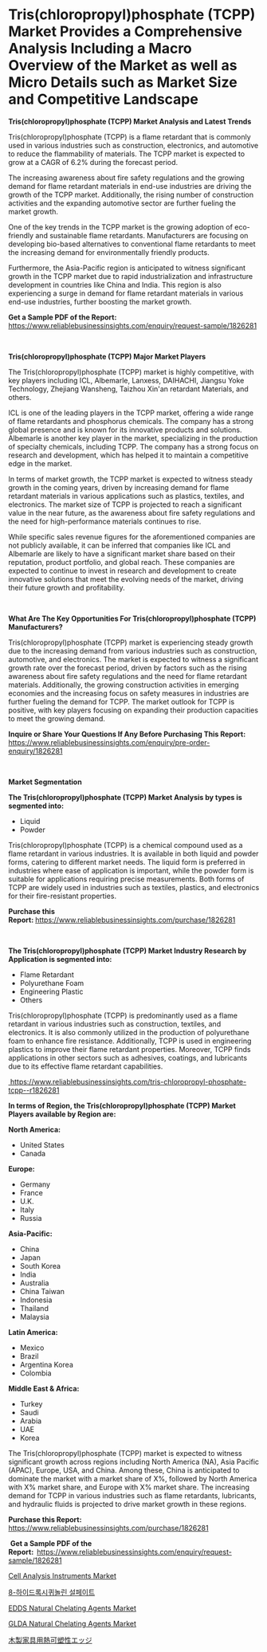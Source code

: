 <p><h1>Tris(chloropropyl)phosphate (TCPP) Market Provides a Comprehensive Analysis Including a Macro Overview of the Market as well as Micro Details such as Market Size and Competitive Landscape</h1></p><p><strong>Tris(chloropropyl)phosphate (TCPP) Market Analysis and Latest Trends</strong></p>
<p><p>Tris(chloropropyl)phosphate (TCPP) is a flame retardant that is commonly used in various industries such as construction, electronics, and automotive to reduce the flammability of materials. The TCPP market is expected to grow at a CAGR of 6.2% during the forecast period.</p><p>The increasing awareness about fire safety regulations and the growing demand for flame retardant materials in end-use industries are driving the growth of the TCPP market. Additionally, the rising number of construction activities and the expanding automotive sector are further fueling the market growth.</p><p>One of the key trends in the TCPP market is the growing adoption of eco-friendly and sustainable flame retardants. Manufacturers are focusing on developing bio-based alternatives to conventional flame retardants to meet the increasing demand for environmentally friendly products.</p><p>Furthermore, the Asia-Pacific region is anticipated to witness significant growth in the TCPP market due to rapid industrialization and infrastructure development in countries like China and India. This region is also experiencing a surge in demand for flame retardant materials in various end-use industries, further boosting the market growth.</p></p>
<p><strong>Get a Sample PDF of the Report:&nbsp;</strong> <a href="https://www.reliablebusinessinsights.com/enquiry/request-sample/1826281">https://www.reliablebusinessinsights.com/enquiry/request-sample/1826281</a></p>
<p>&nbsp;</p>
<p><strong>Tris(chloropropyl)phosphate (TCPP) Major Market Players</strong></p>
<p><p>The Tris(chloropropyl)phosphate (TCPP) market is highly competitive, with key players including ICL, Albemarle, Lanxess, DAIHACHI, Jiangsu Yoke Technology, Zhejiang Wansheng, Taizhou Xin'an retardant Materials, and others. </p><p>ICL is one of the leading players in the TCPP market, offering a wide range of flame retardants and phosphorus chemicals. The company has a strong global presence and is known for its innovative products and solutions. Albemarle is another key player in the market, specializing in the production of specialty chemicals, including TCPP. The company has a strong focus on research and development, which has helped it to maintain a competitive edge in the market.</p><p>In terms of market growth, the TCPP market is expected to witness steady growth in the coming years, driven by increasing demand for flame retardant materials in various applications such as plastics, textiles, and electronics. The market size of TCPP is projected to reach a significant value in the near future, as the awareness about fire safety regulations and the need for high-performance materials continues to rise.</p><p>While specific sales revenue figures for the aforementioned companies are not publicly available, it can be inferred that companies like ICL and Albemarle are likely to have a significant market share based on their reputation, product portfolio, and global reach. These companies are expected to continue to invest in research and development to create innovative solutions that meet the evolving needs of the market, driving their future growth and profitability.</p></p>
<p>&nbsp;</p>
<p><strong>What Are The Key Opportunities For Tris(chloropropyl)phosphate (TCPP) Manufacturers?</strong></p>
<p><p>Tris(chloropropyl)phosphate (TCPP) market is experiencing steady growth due to the increasing demand from various industries such as construction, automotive, and electronics. The market is expected to witness a significant growth rate over the forecast period, driven by factors such as the rising awareness about fire safety regulations and the need for flame retardant materials. Additionally, the growing construction activities in emerging economies and the increasing focus on safety measures in industries are further fueling the demand for TCPP. The market outlook for TCPP is positive, with key players focusing on expanding their production capacities to meet the growing demand.</p></p>
<p><strong>Inquire or Share Your Questions If Any Before Purchasing This Report:</strong> <a href="https://www.reliablebusinessinsights.com/enquiry/pre-order-enquiry/1826281">https://www.reliablebusinessinsights.com/enquiry/pre-order-enquiry/1826281</a></p>
<p>&nbsp;</p>
<p><strong>Market Segmentation</strong></p>
<p><strong>The Tris(chloropropyl)phosphate (TCPP) Market Analysis by types is segmented into:</strong></p>
<p><ul><li>Liquid</li><li>Powder</li></ul></p>
<p><p>Tris(chloropropyl)phosphate (TCPP) is a chemical compound used as a flame retardant in various industries. It is available in both liquid and powder forms, catering to different market needs. The liquid form is preferred in industries where ease of application is important, while the powder form is suitable for applications requiring precise measurements. Both forms of TCPP are widely used in industries such as textiles, plastics, and electronics for their fire-resistant properties.</p></p>
<p><strong>Purchase this Report:&nbsp;</strong><a href="https://www.reliablebusinessinsights.com/purchase/1826281">https://www.reliablebusinessinsights.com/purchase/1826281</a></p>
<p>&nbsp;</p>
<p><strong>The Tris(chloropropyl)phosphate (TCPP) Market Industry Research by Application is segmented into:</strong></p>
<p><ul><li>Flame Retardant</li><li>Polyurethane Foam</li><li>Engineering Plastic</li><li>Others</li></ul></p>
<p><p>Tris(chloropropyl)phosphate (TCPP) is predominantly used as a flame retardant in various industries such as construction, textiles, and electronics. It is also commonly utilized in the production of polyurethane foam to enhance fire resistance. Additionally, TCPP is used in engineering plastics to improve their flame retardant properties. Moreover, TCPP finds applications in other sectors such as adhesives, coatings, and lubricants due to its effective flame retardant capabilities.</p></p>
<p><a href="https://www.reliablebusinessinsights.com/tris-chloropropyl-phosphate-tcpp--r1826281">&nbsp;https://www.reliablebusinessinsights.com/tris-chloropropyl-phosphate-tcpp--r1826281</a></p>
<p><strong>In terms of Region, the Tris(chloropropyl)phosphate (TCPP) Market Players available by Region are:</strong></p>
<p>
    <p> <strong> North America: </strong>
        <ul>
            <li>United States</li>
            <li>Canada</li>
        </ul>
        </p> 
    <p> <strong> Europe: </strong>
        <ul>
            <li>Germany</li>
            <li>France</li>
            <li>U.K.</li>
            <li>Italy</li>
            <li>Russia</li>
        </ul>
        </p> 
    <p> <strong> Asia-Pacific: </strong>
        <ul>
            <li>China</li>
            <li>Japan</li>
            <li>South Korea</li>
            <li>India</li>
            <li>Australia</li>
            <li>China Taiwan</li>
            <li>Indonesia</li>
            <li>Thailand</li>
            <li>Malaysia</li>
        </ul>
        </p> 
    <p> <strong> Latin America: </strong>
        <ul>
            <li>Mexico</li>
            <li>Brazil</li>
            <li>Argentina Korea</li>
            <li>Colombia</li>
        </ul>
        </p> 
    <p> <strong> Middle East & Africa: </strong>
        <ul>
            <li>Turkey</li>
            <li>Saudi</li>
            <li>Arabia</li>
            <li>UAE</li>
            <li>Korea</li>
        </ul>
    </p>
    </p>
<p><p>The Tris(chloropropyl)phosphate (TCPP) market is expected to witness significant growth across regions including North America (NA), Asia Pacific (APAC), Europe, USA, and China. Among these, China is anticipated to dominate the market with a market share of X%, followed by North America with X% market share, and Europe with X% market share. The increasing demand for TCPP in various industries such as flame retardants, lubricants, and hydraulic fluids is projected to drive market growth in these regions.</p></p>
<p><strong>Purchase this Report: </strong><a href="https://www.reliablebusinessinsights.com/purchase/1826281">https://www.reliablebusinessinsights.com/purchase/1826281</a></p>
<p>&nbsp;<strong>Get a Sample PDF of the Report:&nbsp;&nbsp;</strong><a href="https://www.reliablebusinessinsights.com/enquiry/request-sample/1826281">https://www.reliablebusinessinsights.com/enquiry/request-sample/1826281</a></p>
<p><strong></strong></p>
<p><p><a href="https://issuu.com/reportprime-2/docs/cell-analysis-instruments-market-size-2030.pptx">Cell Analysis Instruments Market</a></p><p><a href="https://github.com/giancarlo642004/Market-Research-Report-List-1/blob/main/9585358143605.md">8-하이드록시퀴놀린 설페이트</a></p><p><a href="https://github.com/goodweq44/Market-Research-Report-List-1/blob/main/edds-natural-chelating-agents-market.md">EDDS Natural Chelating Agents Market</a></p><p><a href="https://github.com/MaraKoelpin2023/Market-Research-Report-List-1/blob/main/glda-natural-chelating-agents-market.md">GLDA Natural Chelating Agents Market</a></p><p><a href="https://github.com/CarlieShields/Market-Research-Report-List-1/blob/main/8609911137901.md">木製家具用熱可塑性エッジ</a></p></p>